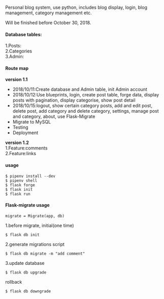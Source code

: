 Personal blog system, use python, includes blog display, login, blog management, category management etc.

Will be finished before October 30, 2018.

#### Database tables:  
1.Posts:  
2.Categories  
3.Admin:  
 
#### Route map  
**version 1.1**  
+ 2018/10/11:Create database and Admin table, init Admin account  
+ 2018/10/12:Use blueprints, login, create post table, forge data, display posts with pagination, display categorise, show post detail   
+ 2018/10/15:logout, show certain category posts, add and edit post, delete post, add category and delete category, settings, manage post and category, about, use Flask-Migrate
+ Migrate to MySQL  
+ Testing  
+ Deployment

**version 1.2**  
1.Feature:comments  
2.Feature:links
#### usage
```
$ pipenv install --dev
$ pipenv shell
$ flask forge
$ flask init
$ flask run
```

#### Flask-migrate usage
```
migrate = Migrate(app, db)
```
1.before migrate, initial(one time)
```
$ flask db init
```
2.generate migrations script
```
$ flask db migrate -m "add comment"
```
3.update database
```
$ flask db upgrade
```
rollback
```
$ flask db downgrade
```
